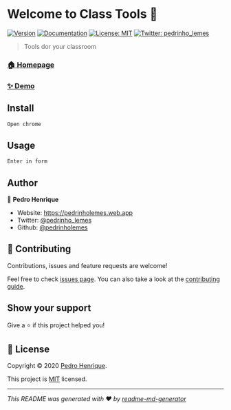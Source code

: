 # Welcome to Class Tools 👋

[![Version](https://img.shields.io/badge/Version-0.0.1-blue)](https://github.com/pedrinholemes/class-tools#readme)
[![Documentation](https://img.shields.io/badge/documentation-yes-brightgreen.svg)](https://github.com/pedrinholemes/class-tools/tree/master/docs)
[![License: MIT](https://img.shields.io/badge/License-MIT-yellow.svg)](blob/master/LICENCE)
[![Twitter: pedrinho_lemes](https://img.shields.io/twitter/follow/pedrinho_lemes.svg?style=social)](https://twitter.com/pedrinho_lemes)

> Tools dor your classroom

### [🏠 Homepage](https://github.com/pedrinholemes/class-tools#readme)

### [✨ Demo](https://github.com/pedrinholemes/class-tools#readme)

## Install

```sh
Open chrome
```

## Usage

```sh
Enter in form
```

## Author

👤 **Pedro Henrique**

- Website: <https://pedrinholemes.web.app>
- Twitter: [@pedrinho_lemes](https://twitter.com/pedrinho_lemes)
- Github: [@pedrinholemes](https://github.com/pedrinholemes)

## 🤝 Contributing

Contributions, issues and feature requests are welcome!

Feel free to check [issues page](issues). You can also take a look at the [contributing guide](blob/master/CONTRIBUTING).

## Show your support

Give a ⭐️ if this project helped you!

## 📝 License

Copyright © 2020 [Pedro Henrique](https://github.com/pedrinholemes).

This project is [MIT](blob/master/LICENCE) licensed.

---

_This README was generated with ❤️ by [readme-md-generator](https://github.com/kefranabg/readme-md-generator)_
